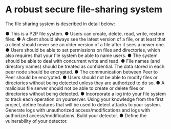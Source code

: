 # A robust secure file-sharing system 

The file sharing system is described in detail below:

● This is a P2P file system. 
● Users can create, delete, read, write, restore files.
● A client should always see the latest version of a file, or at least that a
client should never see an older version of a file after it sees a newer one.
● Users should be able to set permissions on files and directories, which
also requires that your file system be able to name users.
● The system should be able to deal with concurrent write and read.
● File names (and directory names) should be treated as confidential. The
data stored in each peer node should be encrypted.
● The communication between Peer to Peer should be encrypted.
● Users should not be able to modify files or directories without being
detected unless they are authorized to do so.
● A malicious file server should not be able to create or delete files or
directories without being detected.
● Incorporate a log into your file system to track each operation on yourserver.
Using your knowledge from the first project, define features that will be used
to detect attacks to your system. Generate logs with unauthorized
access/modifications and logs with authorized access/modifications. Build your
detector.
● Define the vulnerability of your detector.
